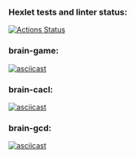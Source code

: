 ### Hexlet tests and linter status:
[![Actions Status](https://github.com/Namoralnovolevih/python-project-49/workflows/hexlet-check/badge.svg)](https://github.com/Namoralnovolevih/python-project-49/actions)

### brain-game:
[![asciicast](https://asciinema.org/a/B05JIeeT4GUS6Trog2FVa0bvI.svg)](https://asciinema.org/a/B05JIeeT4GUS6Trog2FVa0bvI)

### brain-cacl:
[![asciicast](https://asciinema.org/a/E3QhZ7RJn2aKgEtfBZRpSlSPl.svg)](https://asciinema.org/a/E3QhZ7RJn2aKgEtfBZRpSlSPl)

### brain-gcd:
[![asciicast](https://asciinema.org/a/F0kTA7kpv2saV5qZeCEYtyNok.svg)](https://asciinema.org/a/F0kTA7kpv2saV5qZeCEYtyNok)
